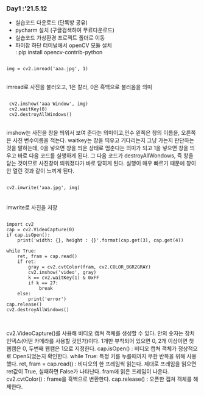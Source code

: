 ### Day1 :'21.5.12
- 실습코드 다운로드 (단톡방 공유)
- pycharm 설치 (구글검색하여 무료다운로드)
- 실습코드 가상환경 프로젝트 폴더로 이동
- 파이참 하단 터미널에서 openCV 모듈 설치 <br>
  : pip install opencv-contrib-python

<pre>
<code>
img = cv2.imread('aaa.jpg', 1)
</code>
</pre>
imread로 사진을 불러오고, 1은 칼라, 0은 흑백으로 불러옴을 의미

<pre>
<code>
 cv2.imshow('aaa Window', img)
 cv2.waitKey(0)
 cv2.destroyAllWindows()
</code>
</pre>
imshow는 사진을 창을 띄워서 보여 준다는 의미이고,인수 왼쪽은 창의 이름을, 오른쪽은 사진 변수이름을 적는다.
waitkey는 창을 띄우고 기다리는지 그냥 가는지 판단하는 것을 말하는데, 0을 넣으면 창을 띄운 상태로 멈춘다는 의미가
되고 1을 넣으면 창을 띄우고 바로 다음 코드를 실행하게 된다. 그 다음 코드가 destroyAllWondows, 즉 창을 닫는 것이므로
사진창이 띄워졌다가 바로 닫히게 된다. 실행이 매우 빠르기 때문에 창이 안 열린 것과 같이 느끼게 된다.

<code>
cv2.imwrite('aaa.jpg', img)
</code> <br><br>
imwrite로 사진을 저장

<pre>
<code>
import cv2
cap = cv2.VideoCapture(0)
if cap.isOpen():
	print('width: {}, height : {}'.format(cap.get(3), cap.get(4))

while True:
	ret, fram = cap.read()
	if ret:
		gray = cv2.cvtColor(fram, cv2.COLOR_BGR2GRAY)
		cv2.imshow('video', gray)
		k == cv2.waitKey(1) & 0xFF
		if k == 27:
			break
	else:
		print('error')
cap.release()
cv2.destroyAllWindows()

</code>
</pre>
cv2.VideoCapture()를 사용해 비디오 캡쳐 객체를 생성할 수 있다. 안의 숫자는 장치 인덱스(어떤 카메라를 사용할 것인가)이다. 
1개만 부착되어 있으면 0, 2개 이상이면 첫 웹캠은 0, 두번째 웹캠은 1으로 지정한다.
cap.isOpen() : 비디오 캡쳐 객체가 정상적으로 Open되었는지 확인한다.
while True: 특정 키를 누를때까지 무한 반복을 위해 사용했다.
ret, fram = cap.read() : 비디오의 한 프레임씩 읽는다. 제대로 프레임을 읽으면 ret값이 True, 실패하면 False가 나타난다. 
fram에 읽은 프레임이 나온다.
cv2.cvtColor() : frame을 흑백으로 변환한다.
cap.release() : 오픈한 캡쳐 객체를 해제한다.
<br>
